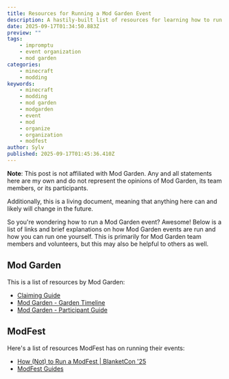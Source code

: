```yaml
---
title: Resources for Running a Mod Garden Event
description: A hastily-built list of resources for learning how to run Mod Garden events.
date: 2025-09-17T01:34:50.883Z
preview: ""
tags:
    - impromptu
    - event organization
    - mod garden
categories:
    - minecraft
    - modding
keywords:
    - minecraft
    - modding
    - mod garden
    - modgarden
    - event
    - mod
    - organize
    - organization
    - modfest
author: Sylv
published: 2025-09-17T01:45:36.410Z
---
```


**Note**: This post is not affiliated with Mod Garden. Any and all statements here are my own and do not represent the opinions of Mod Garden, its team members, or its participants.

Additionally, this is a living document, meaning that anything here can and likely will change in the future.

So you're wondering how to run a Mod Garden event? Awesome! Below is a list of links and brief explanations on how Mod Garden events are run and how you can run one yourself. This is primarily for Mod Garden team members and volunteers, but this may also be helpful to others as well.

## Mod Garden
This is a list of resources by Mod Garden:
- [Claiming Guide](https://modgarden.net/blog/claiming-guide)
- [Mod Garden - Garden Timeline](https://modgarden.net/blog/mod-garden-timeline)
- [Mod Garden - Participant Guide](https://modgarden.net/blog/mod-garden-participant-guide)

## ModFest
Here's a list of resources ModFest has on running their events:
- [How (Not) to Run a ModFest \| BlanketCon '25](https://www.youtube.com/watch?v=b_x-Ic2fqm4)
- [ModFest Guides](https://modfest.net/pages/modfest)
